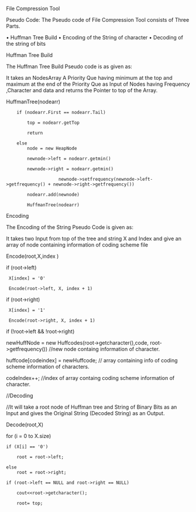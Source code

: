 File Compression Tool

Pseudo Code:
The Pseudo code of File Compression Tool consists of Three Parts.

•	Huffman Tree Build
•	Encoding of the String of character
•	Decoding of the string of bits

Huffman Tree Build

The Huffman Tree Build Pseudo code is as given as:

It takes an NodesArray A Priority Que having minimum at the top and maximum at the end of the Priority Que as Input of Nodes having Frequency ,Character and data and returns the Pointer to top of the Array.


 HuffmanTree(nodearr) 
 
		if (nodearr.First == nodearr.Tail) 
			
			top = nodearr.getTop
			
			return
			
		else 
			node = new HeapNode
			
			newnode->left = nodearr.getmin()
			
			newnode->right = nodearr.getmin()
			
                        newnode->setfrequency(newnode->left->getfrequency() + newnode->right->getfrequency())
			
			nodearr.add(newnode)
			
			HuffmanTree(nodearr)



Encoding

The Encoding of the String Pseudo Code is given as:

It takes two Input from top of the tree and string X and Index and give an array of node containing information of coding scheme file


Encode(root,X,index ) 

if (root->left) 

     X[index] = '0'
     
     Encode(root->left, X, index + 1)

if (root->right)

     X[index] = '1'
     
     Encode(root->right, X, index + 1)

if (!root->left && !root->right)

newHuffNode = new Huffcodes(root->getcharacter(),code, root->getfrequency())       //new node containg information of character.

huffcode[codeindex] = newHuffcode;                    // array containing info of coding scheme information of characters.

codeIndex++;                                         //index of array containg coding scheme information of character.

//Decoding

//It will take a root node of Huffman tree and String of Binary Bits as an Input and gives the Original String (Decoded String) as an Output.

Decode(root,X) 

for (i = 0 to X.size)
	
	if (X[i] == '0')
	
		root = root->left;
	
	else
		root = root->right;

	if (root->left == NULL and root->right == NULL)
	
		cout<<root->getcharacter();
		
		root= top;
